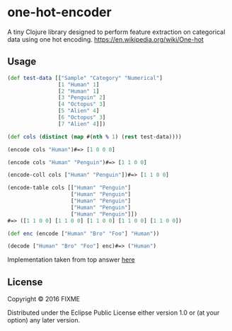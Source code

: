 # one-hot-encoder

A tiny Clojure library designed to perform feature extraction on categorical data using one hot encoding.
https://en.wikipedia.org/wiki/One-hot

## Usage

```clojure
(def test-data [["Sample" "Category" "Numerical"]
                [1 "Human" 1]
                [2 "Human" 1]
                [3 "Penguin" 2]
                [4 "Octopus" 3]
                [5 "Alien" 4]
                [6 "Octopus" 3]
                [7 "Alien" 4]])

(def cols (distinct (map #(nth % 1) (rest test-data))))

(encode cols "Human")#=> [1 0 0 0]

(encode cols "Human" "Penguin")#=> [1 1 0 0] 

(encode-coll cols ["Human" "Penguin"])#=> [1 1 0 0]

(encode-table cols [["Human" "Penguin"]
                    ["Human" "Penguin"]
                    ["Human" "Penguin"]
                    ["Human" "Penguin"]
                    ["Human" "Penguin"]])
#=> ([1 1 0 0] [1 1 0 0] [1 1 0 0] [1 1 0 0] [1 1 0 0])		    

(def enc (encode ["Human" "Bro" "Foo"] "Human"))

(decode ["Human" "Bro" "Foo"] enc)#=> ("Human")
```

Implementation taken from top answer [here](https://www.quora.com/What-is-one-hot-encoding-and-when-is-it-used-in-data-science)
## License

Copyright © 2016 FIXME

Distributed under the Eclipse Public License either version 1.0 or (at
your option) any later version.
